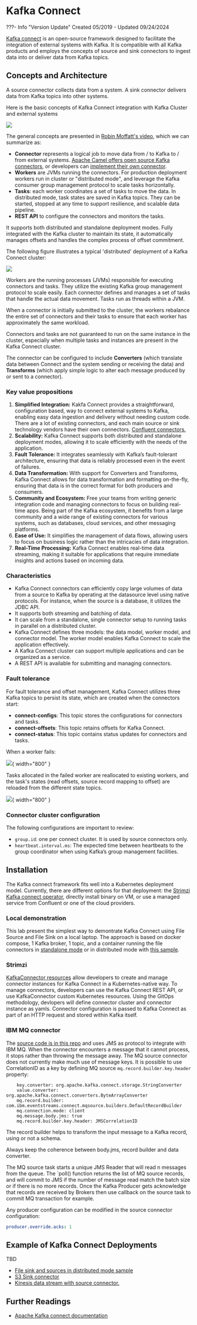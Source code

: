 # Kafka Connect

???- Info "Version Update"
    Created 05/2019 - Updated 09/24/2024

[Kafka connect](https://kafka.apache.org/documentation/#connect) is an open-source framework designed to facilitate the integration of external systems with Kafka. It is compatible with all Kafka products and employs the concepts of source and sink connectors to ingest data into or deliver data from Kafka topics.

## Concepts and Architecture

A source connector collects data from a system. A sink connector delivers data from Kafka topics into other systems.

Here is the basic concepts of Kafka Connect integration with Kafka Cluster and external systems

![](./diagrams/kafka-connect.drawio.png)


The general concepts are presented in [Robin Moffatt's video](https://talks.rmoff.net/DQkDj3), which we can summarize as:

* **Connector** represents a logical job to move data from / to Kafka  to / from external systems. [Apache Camel offers open source Kafka connectors](https://camel.apache.org/camel-Kafka-connector/1.0.x/index.html), or developers can [implement their own connector](https://Kafka.apache.org/documentation/#connect_development).
* **Workers** are JVMs running the connectors. For production deployment workers run in cluster or "distributed mode", and leverage the Kafka consumer group management protocol to scale tasks horizontally.
* **Tasks**: each worker coordinates a set of tasks to move the data. In distributed mode, task states are saved in Kafka topics. They can be started, stopped at any time to support resilience, and scalable data pipeline.
* **REST API** to configure the connectors and monitors the tasks.

It supports both distributed and standalone deployment modes. Fully integrated with the Kafka cluster to maintain its state, it automatically manages offsets and handles the complex process of offset commitment.

The following figure illustrates a typical 'distributed' deployment of a Kafka Connect cluster:

![](./diagrams/kc-worker.drawio.png)

Workers are the running processes (JVMs) responsible for executing connectors and tasks. They utilize the existing Kafka group management protocol to scale easily. Each connector defines and manages a set of tasks that handle the actual data movement. Tasks run as threads within a JVM.

When a connector is initially submitted to the cluster, the workers rebalance the entire set of connectors and their tasks to ensure that each worker has approximately the same workload.

Connectors and tasks are not guaranteed to run on the same instance in the cluster, especially when multiple tasks and instances are present in the Kafka Connect cluster.

The connector can be configured to include **Converters** (which translate data between Connect and the system sending or receiving the data) and **Transforms** (which apply simple logic to alter each message produced by or sent to a connector).

### Key value propositions

1. **Simplified Integration:** Kakfa Connect provides a straightforward, configuration based, way to connect external systems to Kafka, enabling easy data ingestion and delivery without needing custom code. There are a lot of existing connectors, and each main source or sink technology vendors have their own connectors. [Confluent connectors.](https://www.confluent.io/lp/confluent-connectors)
1. **Scalability:** Kafka Connect supports both distributed and standalone deployment modes, allowing it to scale efficiently with the needs of the application.
1. **Fault Tolerance:** It integrates seamlessly with Kafka’s fault-tolerant architecture, ensuring that data is reliably processed even in the event of failures.
1. **Data Transformation:** With support for Converters and Transforms, Kafka Connect allows for data transformation and formatting on-the-fly, ensuring that data is in the correct format for both producers and consumers.
1. **Community and Ecosystem:** Free your teams from writing generic integration code and managing connectors to focus on building real-time apps. Being part of the Kafka ecosystem, it benefits from a large community and a wide range of existing connectors for various systems, such as databases, cloud services, and other messaging platforms.
1. **Ease of Use:** It simplifies the management of data flows, allowing users to focus on business logic rather than the intricacies of data integration.
1. **Real-Time Processing:** Kafka Connect enables real-time data streaming, making it suitable for applications that require immediate insights and actions based on incoming data.

### Characteristics

* Kafka Connect connectors can efficiently copy large volumes of data from a source to Kafka by operating at the datasource level using native protocols. For instance, when the source is a database, it utilizes the JDBC API.
* It supports both streaming and batching of data.
* It can scale from a standalone, single connector setup to running tasks in parallel on a distributed cluster.
* Kafka Connect defines three models: the data model, worker model, and connector model. The worker model enables Kafka Connect to scale the application effectively.
* A Kafka Connect cluster can support multiple applications and can be organized as a service.
* A REST API is available for submitting and managing connectors.
                                                                                                 

### Fault tolerance

For fault tolerance and offset management, Kafka Connect utilizes three Kafka topics to persist its state, which are created when the connectors start:

* **connect-configs**: This topic stores the configurations for connectors and tasks.
* **connect-offsets**: This topic retains offsets for Kafka Connect.
* **connect-status**: This topic contains status updates for connectors and tasks.

When a worker fails: 

![](./diagrams/kc-fault1.drawio.png){ width="800" }

Tasks allocated in the failed worker are reallocated to existing workers, and the task's states (read offsets, source record mapping to offset) are reloaded from the different state topics.


![](./diagrams/kc-fault2.drawio.png){ width="800" }


### Connector cluster configuration

The following configurations are important to review:

* `group.id`: one per connect cluster. It is used by source connectors only.
* `heartbeat.interval.ms`: The expected time between heartbeats to the group coordinator when using Kafka’s group management facilities.


## Installation

The  Kafka connect framework fits well into a Kubernetes deployment model. Currently, there are different options for that deployment: the [Strimzi Kafka connect operator](https://strimzi.io/docs/latest/using.html#kafka-connect-str), directly install binary on VM, or use a managed service from Confluent or one of the cloud providers.

### Local demonstration

This lab present the simplest way to demontrate Kafka Connect using File Source and File Sink on a local laptop. The approach is based on docker compose, 1 Kafka broker, 1 topic, and a container running the file connectors in [standalone mode](https://github.com/jbcodeforce/kafka-studies/tree/master/labs/kconnect/filetofile) or in distributed mode with [this sample](https://github.com/jbcodeforce/kafka-studies/tree/master/labs/kconnect/distributed-filetofile).

### Strimzi

[KafkaConnector resources](https://strimzi.io/docs/operators/latest/configuring.html#assembly-kafka-connect-str) allow developers to create and manage connector instances for Kafka Connect in a Kubernetes-native way. To manage connectors, developers can use the Kafka Connect REST API, or use KafkaConnector custom Kubernetes resources. Using the GitOps methodology, devlopers will define connector cluster and connector instance as yamls.
Connector configuration is passed to Kafka Connect as part of an HTTP request and stored within Kafka itself.

### IBM MQ connector

The [source code is in this repo](https://github.com/ibm-messaging/kafka-connect-mq-source) and uses JMS as protocol to integrate with IBM MQ. When the connector encounters a message that it cannot process, it stops rather than throwing the message away. 
The MQ source connector does not currently make much use of message keys. It is possible to use CorrelationID as a key
by defining MQ source `mq.record.builder.key.header` property:

```
    key.converter: org.apache.kafka.connect.storage.StringConverter
    value.converter: org.apache.kafka.connect.converters.ByteArrayConverter
    mq.record.builder: com.ibm.eventstreams.connect.mqsource.builders.DefaultRecordBuilder
    mq.connection.mode: client
    mq.message.body.jms: true
    mq.record.builder.key.header: JMSCorrelationID
```

The record builder helps to transform the input message to a Kafka record, using or not a schema.

Always keep the coherence between body.jms, record builder and data converter. 

The MQ source task starts a unique JMS Reader that will read n messages from the queue. The `poll() function 
returns the list of MQ source records, and will commit to JMS if the number of message read match the batch size or
if there is no more records. Once the Kafka Producer gets acknowledge that records are received by Brokers then use callback on the source
task to commit MQ transaction for example. 

Any producer configuration can be modified in the source connector configuration:

```yaml
producer.override.acks: 1
```

## Example of Kafka Connect Deployments

TBD 

* [File sink and sources in distributed mode sample](https://github.com/jbcodeforce/kafka-studies/tree/master/labs/kconnect/distributed-filetofile)
* [S3 Sink connector]()
* [Kinesis data stream with source connector.](https://github.com/jbcodeforce/MSK-labs)

## Further Readings

* [Apache Kafka connect documentation](https://kafka.apache.org/documentation/#connect)

